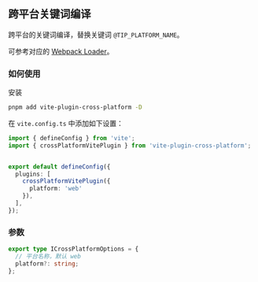 ## 跨平台关键词编译

跨平台的关键词编译，替换关键词 `@TIP_PLATFORM_NAME`。

可参考对应的 [Webpack Loader](../loader/cross-platform.html)。


### 如何使用

安装

```bash
pnpm add vite-plugin-cross-platform -D
```

在 `vite.config.ts` 中添加如下设置：


```ts
import { defineConfig } from 'vite';
import { crossPlatformVitePlugin } from 'vite-plugin-cross-platform';


export default defineConfig({
  plugins: [
    crossPlatformVitePlugin({
      platform: 'web'
    }),
  ],
});
```


### 参数

```ts
export type ICrossPlatformOptions = {
  // 平台名称，默认 web
  platform?: string;
};
```
